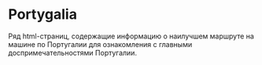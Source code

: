 # Portygalia
 Ряд html-страниц, содержащие информацию о наилучшем маршруте на машине по Португалии для ознакомления с главными доспримечательностями Португалии.
